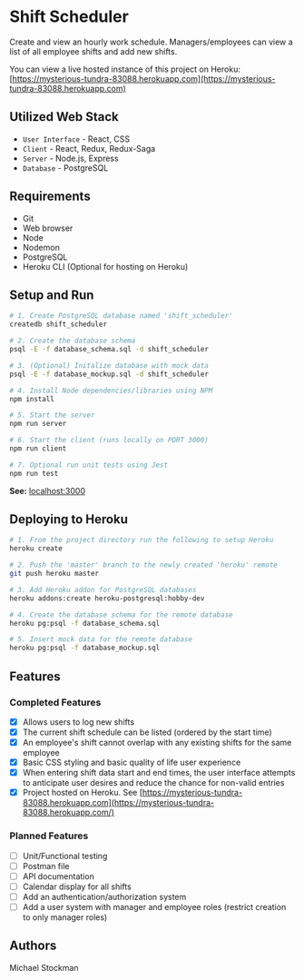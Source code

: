 # Shift Scheduler
Create and view an hourly work schedule. Managers/employees can view a list of all employee shifts and add new shifts.

You can view a live hosted instance of this project on Heroku: [https://mysterious-tundra-83088.herokuapp.com](https://mysterious-tundra-83088.herokuapp.com)

## Utilized Web Stack
- `User Interface` - React, CSS
- `Client` - React, Redux, Redux-Saga
- `Server` - Node.js, Express
- `Database` - PostgreSQL

## Requirements
- Git
- Web browser
- Node
- Nodemon
- PostgreSQL
- Heroku CLI (Optional for hosting on Heroku)

## Setup and Run
```bash
# 1. Create PostgreSQL database named 'shift_scheduler'
createdb shift_scheduler

# 2. Create the database schema
psql -E -f database_schema.sql -d shift_scheduler

# 3. (Optional) Initalize database with mock data
psql -E -f database_mockup.sql -d shift_scheduler

# 4. Install Node dependencies/libraries using NPM
npm install

# 5. Start the server
npm run server

# 6. Start the client (runs locally on PORT 3000)
npm run client

# 7. Optional run unit tests using Jest
npm run test
```
**See:** [localhost:3000](http://localhost:3000)

## Deploying to Heroku

```bash
# 1. From the project directory run the following to setup Heroku
heroku create

# 2. Push the 'master' branch to the newly created 'heroku' remote
git push heroku master

# 3. Add Heroku addon for PostgreSQL databases
heroku addons:create heroku-postgresql:hobby-dev

# 4. Create the database schema for the remote database
heroku pg:psql -f database_schema.sql

# 5. Insert mock data for the remote database
heroku pg:psql -f database_mockup.sql
```

## Features

### Completed Features
- [x] Allows users to log new shifts
- [x] The current shift schedule can be listed (ordered by the start time)
- [x] An employee's shift cannot overlap with any existing shifts for the same employee
- [x] Basic CSS styling and basic quality of life user experience
- [x] When entering shift data start and end times, the user interface attempts to anticipate user desires and reduce the chance for non-valid entries 
- [x] Project hosted on Heroku. See [https://mysterious-tundra-83088.herokuapp.com](https://mysterious-tundra-83088.herokuapp.com/)

### Planned Features
- [ ] Unit/Functional testing
- [ ] Postman file
- [ ] API documentation
- [ ] Calendar display for all shifts
- [ ] Add an authentication/authorization system
- [ ] Add a user system with manager and employee roles (restrict creation to only manager roles)

## Authors
Michael Stockman

